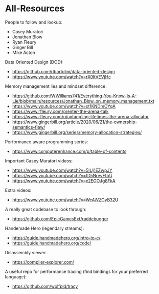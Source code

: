 # All-Resources

People to follow and lookup:
- Casey Muratori
- Jonathan Blow
- Ryan Fleury
- Ginger Bill
- Mike Acton

Data Oriented Design (DOD):
- https://github.com/dbartolini/data-oriented-design
- https://www.youtube.com/watch?v=rX0ItVEVjHc

Memory management lies and mindset difference:
- https://github.com/WWilliams741/Everything-You-Know-Is-A-Lie/blob/main/resources/Jonathan_Blow_on_memory_management.txt
- https://www.youtube.com/watch?v=xt1KNDmOYqA
- https://www.rfleury.com/p/enter-the-arena-talk
- https://www.rfleury.com/p/untangling-lifetimes-the-arena-allocator
- https://www.gingerbill.org/article/2020/06/21/the-ownership-semantics-flaw/
- https://www.gingerbill.org/series/memory-allocation-strategies/

Performance aware programming series:
- https://www.computerenhance.com/p/table-of-contents

Important Casey Muratori videos:
- https://www.youtube.com/watch?v=5IUj1EZwpJY
- https://www.youtube.com/watch?v=tD5NrevFtbU
- https://www.youtube.com/watch?v=x2EOOJg8FkA

Extra videos:
- https://www.youtube.com/watch?v=WcAWZGyB32U

A really great codebase to look through:
- https://github.com/EpicGamesExt/raddebugger

Handemade Hero (legendary streams):
- https://guide.handmadehero.org/intro-to-c/
- https://guide.handmadehero.org/code/

Disassembly viewer:
- https://compiler-explorer.com/

A useful repo for performance tracing (find bindings for your preferred language):
- https://github.com/wolfpld/tracy
